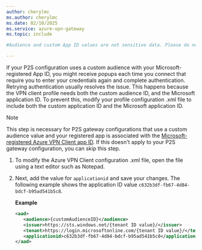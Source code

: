 ```yaml
---
author: cherylmc
ms.author: cherylmc
ms.date: 02/10/2025
ms.service: azure-vpn-gateway
ms.topic: include

#Audience and custom App ID values are not sensitive data. Please do not remove. They are required for the configuration.

---
```


If your P2S configuration uses a custom audience with your Microsoft-registered App ID, you might receive popups each time you connect that require you to enter your credentials again and complete authentication. Retrying authentication usually resolves the issue. This happens because the VPN client profile needs both the custom audience ID, and the Microsoft application ID. To prevent this, modify your profile configuration .xml file to include both the custom application ID and the Microsoft application ID.

> [!NOTE]
> This step is necessary for P2S gateway configurations that use a custom audience value and your registered app is associated with the [Microsoft-registered Azure VPN Client app ID](../articles/vpn-gateway/point-to-site-entra-gateway.md). If this doesn't apply to your P2S gateway configuration, you can skip this step.

1. To modify the Azure VPN Client configuration .xml file, open the file using a text editor such as Notepad.
1. Next, add the value for `applicationid` and save your changes. The following example shows the application ID value `c632b3df-fb67-4d84-bdcf-b95ad541b5c8`.

   **Example**

   ```xml
   <aad>
      <audience>{customAudienceID}</audience>
      <issuer>https://sts.windows.net/{tenant ID value}/</issuer>
      <tenant>https://login.microsoftonline.com/{tenant ID value}/</tenant>
      <applicationid>c632b3df-fb67-4d84-bdcf-b95ad541b5c8</applicationid> 
   </aad>
   ```
